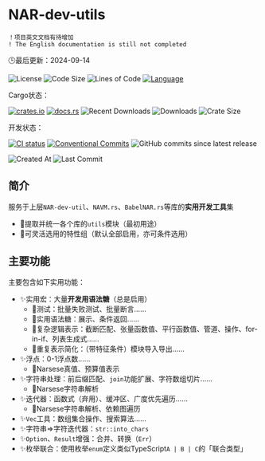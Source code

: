 # NAR-dev-utils

    ！项目英文文档有待增加
    ! The English documentation is still not completed

🕒最后更新：2024-09-14

<!-- 徽章安排参考：https://daily.dev/blog/readme-badges-github-best-practices#organizing-badges-in-your-readme -->

![License](https://img.shields.io/crates/l/nar_dev_utils?style=for-the-badge&color=ff7043)
![Code Size](https://img.shields.io/github/languages/code-size/ARCJ137442/NAR-dev-util?style=for-the-badge&color=ff7043)
![Lines of Code](https://www.aschey.tech/tokei/github.com/ARCJ137442/NAR-dev-util?style=for-the-badge&color=ff7043)
[![Language](https://img.shields.io/badge/language-Rust-orange?style=for-the-badge&color=ff7043)](https://www.rust-lang.org)

<!-- 面向用户 -->

Cargo状态：

[![crates.io](https://img.shields.io/crates/v/nar_dev_utils?style=for-the-badge)](https://crates.io/crates/nar_dev_utils)
[![docs.rs](https://img.shields.io/docsrs/narust-158?style=for-the-badge)](https://docs.rs/nar_dev_utils)
![Recent Downloads](https://img.shields.io/crates/dr/nar_dev_utils?style=for-the-badge)
![Downloads](https://img.shields.io/crates/d/nar_dev_utils?style=for-the-badge)
![Crate Size](https://img.shields.io/crates/size/nar_dev_utils?style=for-the-badge)

<!-- 面向开发者 -->

开发状态：

[![CI status](https://img.shields.io/github/actions/workflow/status/ARCJ137442/NAR-dev-util/ci.yml?style=for-the-badge)](https://github.com/ARCJ137442/NAR-dev-util/actions/workflows/ci.yml)
[![Conventional Commits](https://img.shields.io/badge/Conventional%20Commits-2.0.0-%23FE5196?style=for-the-badge)](https://conventionalcommits.org)
![GitHub commits since latest release](https://img.shields.io/github/commits-since/ARCJ137442/NAR-dev-util/latest?style=for-the-badge)

![Created At](https://img.shields.io/github/created-at/ARCJ137442/NAR-dev-util?style=for-the-badge)
![Last Commit](https://img.shields.io/github/last-commit/ARCJ137442/NAR-dev-util?style=for-the-badge)

## 简介

服务于上层`NAR-dev-util`、`NAVM.rs`、`BabelNAR.rs`等库的**实用开发工具**集

- 🎯提取并统一各个库的`utils`模块（最初用途）
- 🎯可灵活选用的特性组（默认全部启用，亦可条件选用）

## 主要功能

主要包含如下实用功能：

- ✨实用宏：大量**开发用语法糖**（总是启用）
  - 🎯测试：批量失败测试、批量断言……
  - 🎯实用语法糖：展示、条件返回……
  - 🎯复杂逻辑表示：截断匹配、张量函数值、平行函数值、管道、操作、for-in-if、列表生成式……
  - 🎯重复表示简化：（带特征条件）模块导入导出……
- ✨浮点：0-1浮点数……
  - 🎯Narsese真值、预算值表示
- ✨字符串处理：前后缀匹配、`join`功能扩展、字符数组切片……
  - 🎯Narsese字符串解析
- ✨迭代器：函数式（弃用）、缓冲区、广度优先遍历……
  - 🎯Narsese字符串解析、依赖图遍历
- ✨`Vec`工具：数组集合操作、搜索算法……
- ✨字符串⇒字符迭代器：`str::into_chars`
- ✨`Option`、`Result`增强：合并、转换（`Err`）
- ✨枚举联合：使用枚举`enum`定义类似TypeScript`A | B | C`的「联合类型」

